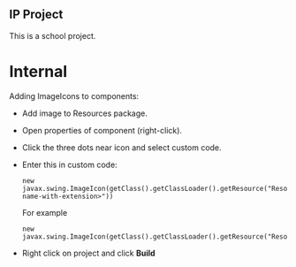 ## IP Project

This is a school project.

# Internal
Adding ImageIcons to components:  

  * Add image to Resources package.  

  * Open properties of component (right-click).  

  * Click the three dots near icon and select custom code.  

  * Enter this in custom code:  

        new javax.swing.ImageIcon(getClass().getClassLoader().getResource("Resources/<image-name-with-extension>")) 
    
     For example 
 
        new javax.swing.ImageIcon(getClass().getClassLoader().getResource("Resources/Billing_background.jpg"))  
    
   
  * Right click on project and click <b>Build</b>
